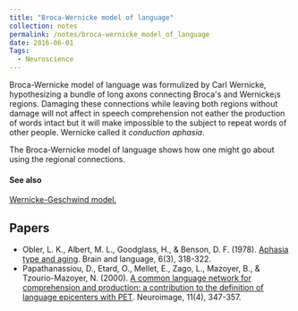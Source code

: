 ```yaml
---
title: "Broca-Wernicke model of language"
collection: notes
permalink: /notes/broca-wernicke_model_of_language
date: 2016-06-01
Tags:
  - Neuroscience
---
```


Broca-Wernicke model of language was formulized by Carl Wernicke, hypothesizing a bundle of long axons connecting Broca's and Wernicke¡s regions. Damaging these connections while leaving both regions without damage will not affect in speech comprehension not eather the production of words intact but it will make impossible to the subject to repeat words of other people. Wernicke called it *conduction aphasia*.

The Broca-Wernicke model of language shows how one might go about using the regional connections.


#### See also
[Wernicke-Geschwind model.](/notes/wernicke-geschwind_model.)




## Papers
* Obler, L. K., Albert, M. L., Goodglass, H., & Benson, D. F. (1978). [Aphasia type and aging](http://www.sciencedirect.com/science/article/pii/0093934X78900652). Brain and language, 6(3), 318-322.
* Papathanassiou, D., Etard, O., Mellet, E., Zago, L., Mazoyer, B., & Tzourio-Mazoyer, N. (2000). [A common language network for comprehension and production: a contribution to the definition of language epicenters with PET](https://www.researchgate.net/profile/Nathalie_Tzourio-Mazoyer/publication/12591124_A_Common_Language_Network_for_Comprehension_and_Production_A_Contribution_to_the_Definition_of_Language_Epicenters_with_PET/links/0912f4ff3eea7ce597000000.pdf). Neuroimage, 11(4), 347-357.




